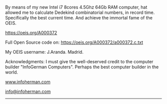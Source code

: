 By means of my new Intel i7 8cores 4.5Ghz 64Gb RAM computer,
hat allowed me to calculate Dedekind combinatorial numbers, 
in record time. Specifically the best current time.
And achieve the immortal fame of the OEIS.

https://oeis.org/A000372

Full Open Source code on:
https://oeis.org/A000372/a000372.c.txt

My OEIS username: J.Aranda. Madrid.

Acknowledgments:
I must give the well-deserved credit to the computer builder  "InfoGerman Computers".
Perhaps the best computer builder in the world.

www.infoherman.com

info@infoherman.com

--------------------------------------------------------------------------------------------

